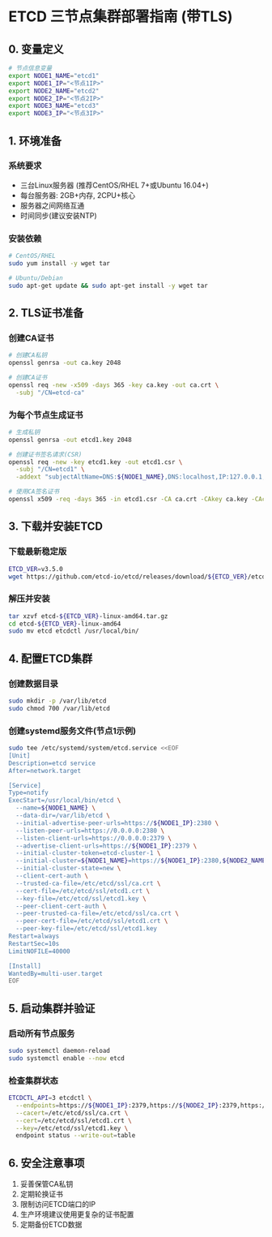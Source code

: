 # ETCD 三节点集群部署指南 (带TLS)

## 0. 变量定义

```bash
# 节点信息变量
export NODE1_NAME="etcd1"
export NODE1_IP="<节点1IP>"
export NODE2_NAME="etcd2"
export NODE2_IP="<节点2IP>"
export NODE3_NAME="etcd3"
export NODE3_IP="<节点3IP>"
```

## 1. 环境准备

### 系统要求

- 三台Linux服务器 (推荐CentOS/RHEL 7+或Ubuntu 16.04+)
- 每台服务器: 2GB+内存, 2CPU+核心
- 服务器之间网络互通
- 时间同步(建议安装NTP)

### 安装依赖

```bash
# CentOS/RHEL
sudo yum install -y wget tar

# Ubuntu/Debian
sudo apt-get update && sudo apt-get install -y wget tar
```

## 2. TLS证书准备

### 创建CA证书

```bash
# 创建CA私钥
openssl genrsa -out ca.key 2048

# 创建CA证书
openssl req -new -x509 -days 365 -key ca.key -out ca.crt \
  -subj "/CN=etcd-ca"
```

### 为每个节点生成证书

```bash
# 生成私钥
openssl genrsa -out etcd1.key 2048

# 创建证书签名请求(CSR)
openssl req -new -key etcd1.key -out etcd1.csr \
  -subj "/CN=etcd1" \
  -addext "subjectAltName=DNS:${NODE1_NAME},DNS:localhost,IP:127.0.0.1,IP:${NODE1_IP}"

# 使用CA签名证书
openssl x509 -req -days 365 -in etcd1.csr -CA ca.crt -CAkey ca.key -CAcreateserial -out etcd1.crt
```

## 3. 下载并安装ETCD

### 下载最新稳定版

```bash
ETCD_VER=v3.5.0
wget https://github.com/etcd-io/etcd/releases/download/${ETCD_VER}/etcd-${ETCD_VER}-linux-amd64.tar.gz
```

### 解压并安装

```bash
tar xzvf etcd-${ETCD_VER}-linux-amd64.tar.gz
cd etcd-${ETCD_VER}-linux-amd64
sudo mv etcd etcdctl /usr/local/bin/
```

## 4. 配置ETCD集群

### 创建数据目录

```bash
sudo mkdir -p /var/lib/etcd
sudo chmod 700 /var/lib/etcd
```

### 创建systemd服务文件(节点1示例)

```bash
sudo tee /etc/systemd/system/etcd.service <<EOF
[Unit]
Description=etcd service
After=network.target

[Service]
Type=notify
ExecStart=/usr/local/bin/etcd \
  --name=${NODE1_NAME} \
  --data-dir=/var/lib/etcd \
  --initial-advertise-peer-urls=https://${NODE1_IP}:2380 \
  --listen-peer-urls=https://0.0.0.0:2380 \
  --listen-client-urls=https://0.0.0.0:2379 \
  --advertise-client-urls=https://${NODE1_IP}:2379 \
  --initial-cluster-token=etcd-cluster-1 \
  --initial-cluster=${NODE1_NAME}=https://${NODE1_IP}:2380,${NODE2_NAME}=https://${NODE2_IP}:2380,${NODE3_NAME}=https://${NODE3_IP}:2380 \
  --initial-cluster-state=new \
  --client-cert-auth \
  --trusted-ca-file=/etc/etcd/ssl/ca.crt \
  --cert-file=/etc/etcd/ssl/etcd1.crt \
  --key-file=/etc/etcd/ssl/etcd1.key \
  --peer-client-cert-auth \
  --peer-trusted-ca-file=/etc/etcd/ssl/ca.crt \
  --peer-cert-file=/etc/etcd/ssl/etcd1.crt \
  --peer-key-file=/etc/etcd/ssl/etcd1.key
Restart=always
RestartSec=10s
LimitNOFILE=40000

[Install]
WantedBy=multi-user.target
EOF
```

## 5. 启动集群并验证

### 启动所有节点服务

```bash
sudo systemctl daemon-reload
sudo systemctl enable --now etcd
```

### 检查集群状态

```bash
ETCDCTL_API=3 etcdctl \
  --endpoints=https://${NODE1_IP}:2379,https://${NODE2_IP}:2379,https://${NODE3_IP}:2379 \
  --cacert=/etc/etcd/ssl/ca.crt \
  --cert=/etc/etcd/ssl/etcd1.crt \
  --key=/etc/etcd/ssl/etcd1.key \
  endpoint status --write-out=table
```

## 6. 安全注意事项

1. 妥善保管CA私钥
2. 定期轮换证书
3. 限制访问ETCD端口的IP
4. 生产环境建议使用更复杂的证书配置
5. 定期备份ETCD数据
